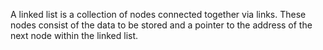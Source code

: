 A linked list is a collection of nodes connected together via links. These nodes consist of the data to be stored and a pointer to the address of the next node within the linked list.